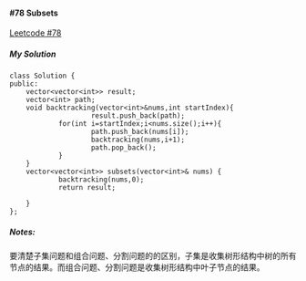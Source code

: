 #### #78 Subsets 
[Leetcode #78](https://leetcode.com/problems/subsets/)  

##### My Solution
```
class Solution {
public:
    vector<vector<int>> result;
    vector<int> path;
    void backtracking(vector<int>&nums,int startIndex){
                    result.push_back(path);
            for(int i=startIndex;i<nums.size();i++){
                    path.push_back(nums[i]);
                    backtracking(nums,i+1);
                    path.pop_back();
            }
    }
    vector<vector<int>> subsets(vector<int>& nums) {
            backtracking(nums,0);
            return result;
        
    }
};
```

##### Notes:
要清楚子集问题和组合问题、分割问题的的区别，子集是收集树形结构中树的所有节点的结果。而组合问题、分割问题是收集树形结构中叶子节点的结果。  
